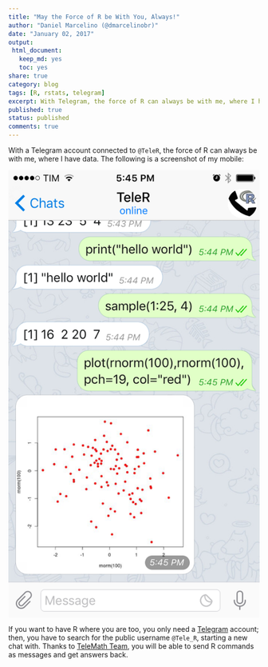 ```yaml
---
title: "May the Force of R be With You, Always!"
author: "Daniel Marcelino (@dmarcelinobr)"
date: "January 02, 2017"
output:
 html_document: 
   keep_md: yes
   toc: yes
share: true
category: blog
tags: [R, rstats, telegram]
excerpt: With Telegram, the force of R can always be with me, where I have data.
published: true
status: published
comments: true
---
```



With a Telegram account connected to `@TeleR`, the force of R can always be with me, where I have data. The following is a screenshot of my mobile:


<img src="/img/2017-01-02-may-the-force-of-r-be-with-you-always/screenshot.png" title="center" alt="center" style="display: block; margin: auto;" />


If you want to have R where you are too, you only need a [Telegram](https://telegram.org/) account; then, you have to search for the public username `@Tele_R`, starting a new chat with. Thanks to [TeleMath Team](http://telemath.altervista.org/TeleR.html), you will be able to send R commands as messages and get answers back.



